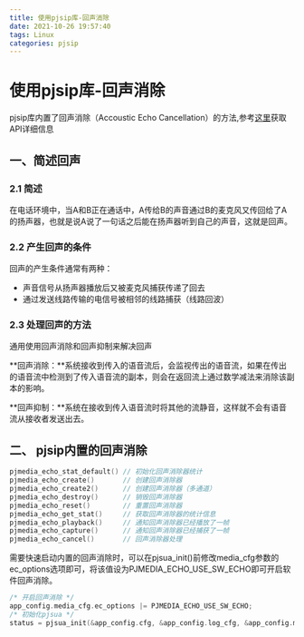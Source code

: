 ```yaml
---
title: 使用pjsip库-回声消除
date: 2021-10-26 19:57:40
tags: Linux
categories: pjsip
---
```


# 使用pjsip库-回声消除

pjsip库内置了回声消除（Accoustic Echo Cancellation）的方法,参考[这里](https://www.pjsip.org/pjmedia/docs/html/group__PJMEDIA__Echo__Cancel.htm)获取API详细信息

## 一、简述回声

### 2.1 简述

在电话环境中，当A和B正在通话中，A传给B的声音通过B的麦克风又传回给了A的扬声器，也就是说A说了一句话之后能在扬声器听到自己的声音，这就是回声。

### 2.2 产生回声的条件

回声的产生条件通常有两种：

- 声音信号从扬声器播放后又被麦克风捕获传递了回去
- 通过发送线路传输的电信号被相邻的线路捕获（线路回波）

### 2.3 处理回声的方法

通用使用回声消除和回声抑制来解决回声

**回声消除：**系统接收到传入的语音流后，会监视传出的语音流，如果在传出的语音流中检测到了传入语音流的副本，则会在返回流上通过数学减法来消除该副本的影响。

**回声抑制：**系统在接收到传入语音流时将其他的流静音，这样就不会有语音流从接收者发送出去。

## 二、 pjsip内置的回声消除

```c
pjmedia_echo_stat_default() // 初始化回声消除器统计
pjmedia_echo_create()       // 创建回声消除器
pjmedia_echo_create2()      // 创建回声消除器（多通道）
pjmedia_echo_destroy()      // 销毁回声消除器
pjmedia_echo_reset()        // 重置回声消除器
pjmedia_echo_get_stat()     // 获取回声消除器的统计信息
pjmedia_echo_playback()     // 通知回声消除器已经播放了一帧
pjmedia_echo_capture()      // 通知回声消除器已经捕获了一帧
pjmedia_echo_cancel()       // 回声消除器处理
```

需要快速启动内置的回声消除时，可以在pjsua_init()前修改media_cfg参数的ec_options选项即可，将该值设为PJMEDIA_ECHO_USE_SW_ECHO即可开启软件回声消除。

```c
/* 开启回声消除 */
app_config.media_cfg.ec_options |= PJMEDIA_ECHO_USE_SW_ECHO;
/* 初始化pjsua */
status = pjsua_init(&app_config.cfg, &app_config.log_cfg, &app_config.media_cfg);
```

